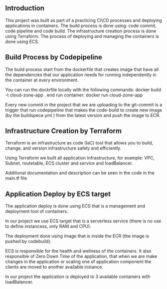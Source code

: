 ## Introduction

This project was built as part of a practicing CI\CD processes and deploying applications in containers.
The build process is done using:
code commit, code pipeline and code build.
The infrastructure creation process is done using Terraform.
The process of deploying and managing the containers is done using ECS.


## Build Process by Codepipeline

The build process start from the dockerfile that creates image that have all the dependencies that our application needs for running independently in the container at every environment.

You can run the dockrfile locally with the following commands: docker build -t cloud-zone-app .   end run container: docker run cloud-zone-app

Every new commit in the project that we are uploading to the git-commit is a trigger that run codepipeline that makes the code-build to create new image (by the buildspece.yml ) from the latest version and push the image to ECR.

## Infrastructure Creation by Terraform

Terraform is an infrastructure as code (IaC) tool that allows you to build, change, and version infrastructure safely and efficiently. 

Using Terraform we built all application Infrastructure, for example: VPC, Subnet, routetable, ECS cluster and service and loadBalancer.

Additional documentation and description can be seen in the code in the main.tf file

## Application Deploy by ECS target

The application deploy is done using ECS that is a management and deployment tool of containers.

In our project we use ECS target that is a serverless service (there is no use to define instancess, only RAM and CPU).

The deployment done using image that is inside the ECR (the image is pushed by codebuild).

ECS is responsible for the health and wellness of the containers. It also responsible of Zero Down Time of the application, that when we are make changes in the application or scaling one of application component the clients are moved to another available instance.

In our project the application is deployed to 3 available containers with  loadBalancer.
